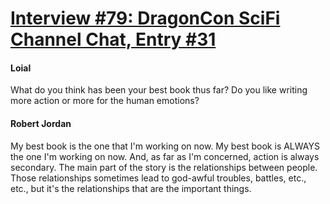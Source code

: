 # [Interview #79: DragonCon SciFi Channel Chat, Entry #31](https://www.theoryland.com/intvmain.php?i=79#31)

#### Loial

What do you think has been your best book thus far? Do you like writing more action or more for the human emotions?

#### Robert Jordan

My best book is the one that I'm working on now. My best book is ALWAYS the one I'm working on now. And, as far as I'm concerned, action is always secondary. The main part of the story is the relationships between people. Those relationships sometimes lead to god-awful troubles, battles, etc., etc., but it's the relationships that are the important things.

